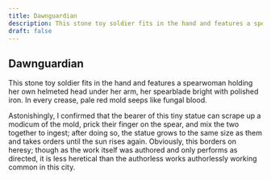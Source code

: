 ```yaml
---
title: Dawnguardian
description: This stone toy soldier fits in the hand and features a spearwoman holding her own helmeted head under her arm, her spearblade bright with polished iron. In every crease, pale red mold seeps like fu...
draft: false
---
```


## Dawnguardian

This stone toy soldier fits in the hand and features a spearwoman holding her own helmeted head under her arm, her spearblade bright with polished iron. In every crease, pale red mold seeps like fungal blood.

Astonishingly, I confirmed that the bearer of this tiny statue can scrape up a modicum of the mold, prick their finger on the spear, and mix the two together to ingest; after doing so, the statue grows to the same size as them and takes orders until the sun rises again. Obviously, this borders on heresy; though as the work itself was authored and only performs as directed, it is less heretical than the authorless works authorlessly working common in this city.
